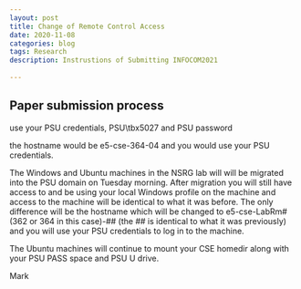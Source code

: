 ```yaml
---
layout: post
title: Change of Remote Control Access
date: 2020-11-08
categories: blog
tags: Research
description: Instrustions of Submitting INFOCOM2021
 
---
```




## Paper submission process
 use your PSU credentials,  PSU\tbx5027 and PSU password
 
  the hostname would be e5-cse-364-04 and you would use your PSU credentials.
  
The Windows and Ubuntu machines in the NSRG lab will will be migrated into the PSU domain on Tuesday morning.  After migration you will still have access to and be using your local Windows profile on the machine and access to the machine will be identical to what it was before.  The only difference will be the hostname which will be changed to e5-cse-LabRm#(362 or 364 in this case)-## (the ## is identical to what it was previously) and you will use your PSU credentials to log in to the machine.

The Ubuntu machines will continue to mount your CSE homedir along with your PSU PASS space and PSU U drive.


Mark